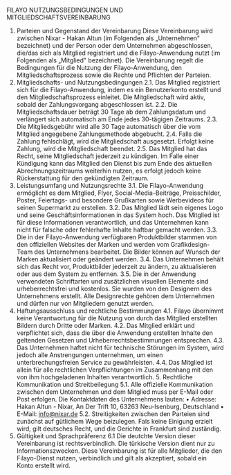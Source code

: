 FILAYO NUTZUNGSBEDINGUNGEN UND MITGLIEDSCHAFTSVEREINBARUNG
1. Parteien und Gegenstand der Vereinbarung
Diese Vereinbarung wird zwischen Nixar - Hakan Altun (im Folgenden als „Unternehmen" bezeichnet) und der Person oder dem Unternehmen abgeschlossen, die/das sich als Mitglied registriert und die Filayo-Anwendung nutzt (im Folgenden als „Mitglied" bezeichnet).
Die Vereinbarung regelt die Bedingungen für die Nutzung der Filayo-Anwendung, den Mitgliedschaftsprozess sowie die Rechte und Pflichten der Parteien.
2. Mitgliedschafts- und Nutzungsbedingungen
2.1. Das Mitglied registriert sich für die Filayo-Anwendung, indem es ein Benutzerkonto erstellt und den Mitgliedschaftsprozess einleitet. Die Mitgliedschaft wird aktiv, sobald der Zahlungsvorgang abgeschlossen ist.
2.2. Die Mitgliedschaftsdauer beträgt 30 Tage ab dem Zahlungsdatum und verlängert sich automatisch am Ende jedes 30-tägigen Zeitraums.
2.3. Die Mitgliedsgebühr wird alle 30 Tage automatisch über die vom Mitglied angegebene Zahlungsmethode abgebucht. 2.4. Falls die Zahlung fehlschlägt, wird die Mitgliedschaft ausgesetzt. Erfolgt keine Zahlung, wird die Mitgliedschaft beendet.
2.5. Das Mitglied hat das Recht, seine Mitgliedschaft jederzeit zu kündigen. Im Falle einer Kündigung kann das Mitglied den Dienst bis zum Ende des aktuellen Abrechnungszeitraums weiterhin nutzen, es erfolgt jedoch keine Rückerstattung für den gekündigten Zeitraum.
3. Leistungsumfang und Nutzungsrechte
3.1. Die Filayo-Anwendung ermöglicht es dem Mitglied, Flyer, Social-Media-Beiträge, Preisschilder, Poster, Feiertags- und besondere Grußkarten sowie Werbevideos für seinen Supermarkt zu erstellen.
3.2. Das Mitglied lädt sein eigenes Logo und seine Geschäftsinformationen in das System hoch. Das Mitglied ist für diese Informationen verantwortlich, und das Unternehmen kann nicht für falsche oder fehlerhafte Inhalte haftbar gemacht werden.
3.3. Die in der Filayo-Anwendung verfügbaren Produktbilder stammen von den offiziellen Websites der Marken und werden vom Grafikdesign-Team des Unternehmens bearbeitet. Die Bilder können auf Wunsch der Marken aktualisiert oder geändert werden.
3.4. Das Unternehmen behält sich das Recht vor, Produktbilder jederzeit zu ändern, zu aktualisieren oder aus dem System zu entfernen.
3.5. Die in der Anwendung verwendeten Schriftarten und zusätzlichen visuellen Elemente sind urheberrechtsfrei und kostenlos. Sie wurden von den Designern des Unternehmens erstellt. Alle Designrechte gehören dem Unternehmen und dürfen nur von Mitgliedern genutzt werden.
4. Haftungsausschluss und rechtliche Bestimmungen
4.1. Filayo übernimmt keine Verantwortung für die Nutzung von durch das Mitglied erstellten Bildern durch Dritte oder Marken.
4.2. Das Mitglied erklärt und verpflichtet sich, dass die über die Anwendung erstellten Inhalte den geltenden Gesetzen und Urheberrechtsbestimmungen entsprechen.
4.3. Das Unternehmen haftet nicht für technische Störungen im System, wird jedoch alle Anstrengungen unternehmen, um einen unterbrechungsfreien Service zu gewährleisten.
4.4. Das Mitglied ist allein für alle rechtlichen Verpflichtungen im Zusammenhang mit den von ihm hochgeladenen Inhalten verantwortlich. 5. Rechtliche Kommunikation und Streitbeilegung
5.1. Alle offizielle Kommunikation zwischen dem Unternehmen und dem Mitglied muss per E-Mail oder Post erfolgen. Die Kontaktdaten des Unternehmens lauten:
• Adresse: Hakan Altun - Nixar, An Der Trift 10, 63263 Neu-Isenburg, Deutschland • E-Mail: info@nixar.de
5.2. Streitigkeiten zwischen den Parteien sind zunächst auf gütlichem Wege beizulegen. Fals keine Einigung erzielt wird, gilt deutsches Recht, und die Gerichte in Frankfurt sind zuständig.
6. Gültigkeit und Sprachpräferenz
6.1 Die deutchte Version dieser Vereinbarung ist rechtsverbindlich. Die türkische Version dient nur zu Informationszwecken. Diese Vereinbarung ist für alle Mitglieder, die den Filayo-Dienst nutzen, verbindlich und gilt als akzeptiert, sobald ein Konto erstellt wird.
